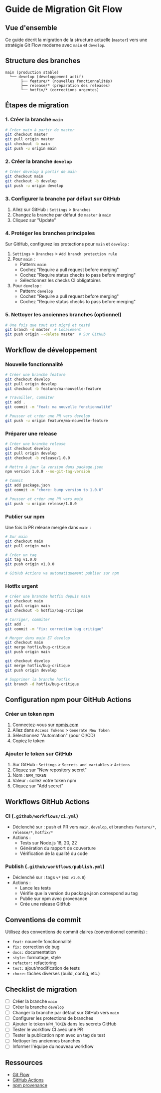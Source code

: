 # Guide de Migration Git Flow

## Vue d'ensemble

Ce guide décrit la migration de la structure actuelle (`master`) vers une stratégie Git Flow moderne avec `main` et `develop`.

## Structure des branches

```
main (production stable)
  └── develop (développement actif)
       ├── feature/* (nouvelles fonctionnalités)
       ├── release/* (préparation des releases)
       └── hotfix/* (corrections urgentes)
```

## Étapes de migration

### 1. Créer la branche `main`

```bash
# Créer main à partir de master
git checkout master
git pull origin master
git checkout -b main
git push -u origin main
```

### 2. Créer la branche `develop`

```bash
# Créer develop à partir de main
git checkout main
git checkout -b develop
git push -u origin develop
```

### 3. Configurer la branche par défaut sur GitHub

1. Allez sur GitHub : `Settings` > `Branches`
2. Changez la branche par défaut de `master` à `main`
3. Cliquez sur "Update"

### 4. Protéger les branches principales

Sur GitHub, configurez les protections pour `main` et `develop` :

1. `Settings` > `Branches` > `Add branch protection rule`
2. Pour `main` :
   - Pattern: `main`
   - Cochez "Require a pull request before merging"
   - Cochez "Require status checks to pass before merging"
   - Sélectionnez les checks CI obligatoires
3. Pour `develop` :
   - Pattern: `develop`
   - Cochez "Require a pull request before merging"
   - Cochez "Require status checks to pass before merging"

### 5. Nettoyer les anciennes branches (optionnel)

```bash
# Une fois que tout est migré et testé
git branch -d master  # Localement
git push origin --delete master  # Sur GitHub
```

## Workflow de développement

### Nouvelle fonctionnalité

```bash
# Créer une branche feature
git checkout develop
git pull origin develop
git checkout -b feature/ma-nouvelle-feature

# Travailler, commiter
git add .
git commit -m "feat: ma nouvelle fonctionnalité"

# Pousser et créer une PR vers develop
git push -u origin feature/ma-nouvelle-feature
```

### Préparer une release

```bash
# Créer une branche release
git checkout develop
git pull origin develop
git checkout -b release/1.0.0

# Mettre à jour la version dans package.json
npm version 1.0.0 --no-git-tag-version

# Commit
git add package.json
git commit -m "chore: bump version to 1.0.0"

# Pousser et créer une PR vers main
git push -u origin release/1.0.0
```

### Publier sur npm

Une fois la PR release mergée dans `main` :

```bash
# Sur main
git checkout main
git pull origin main

# Créer un tag
git tag v1.0.0
git push origin v1.0.0

# GitHub Actions va automatiquement publier sur npm
```

### Hotfix urgent

```bash
# Créer une branche hotfix depuis main
git checkout main
git pull origin main
git checkout -b hotfix/bug-critique

# Corriger, commiter
git add .
git commit -m "fix: correction bug critique"

# Merger dans main ET develop
git checkout main
git merge hotfix/bug-critique
git push origin main

git checkout develop
git merge hotfix/bug-critique
git push origin develop

# Supprimer la branche hotfix
git branch -d hotfix/bug-critique
```

## Configuration npm pour GitHub Actions

### Créer un token npm

1. Connectez-vous sur [npmjs.com](https://www.npmjs.com/)
2. Allez dans `Access Tokens` > `Generate New Token`
3. Sélectionnez "Automation" (pour CI/CD)
4. Copiez le token

### Ajouter le token sur GitHub

1. Sur GitHub : `Settings` > `Secrets and variables` > `Actions`
2. Cliquez sur "New repository secret"
3. Nom : `NPM_TOKEN`
4. Valeur : collez votre token npm
5. Cliquez sur "Add secret"

## Workflows GitHub Actions

### CI (`.github/workflows/ci.yml`)

- Déclenché sur : push et PR vers `main`, `develop`, et branches `feature/*`, `release/*`, `hotfix/*`
- Actions :
  - Tests sur Node.js 18, 20, 22
  - Génération du rapport de couverture
  - Vérification de la qualité du code

### Publish (`.github/workflows/publish.yml`)

- Déclenché sur : tags `v*` (ex: `v1.0.0`)
- Actions :
  - Lance les tests
  - Vérifie que la version du package.json correspond au tag
  - Publie sur npm avec provenance
  - Crée une release GitHub

## Conventions de commit

Utilisez des conventions de commit claires (conventionnel commits) :

- `feat:` nouvelle fonctionnalité
- `fix:` correction de bug
- `docs:` documentation
- `style:` formatage, style
- `refactor:` refactoring
- `test:` ajout/modification de tests
- `chore:` tâches diverses (build, config, etc.)

## Checklist de migration

- [ ] Créer la branche `main`
- [ ] Créer la branche `develop`
- [ ] Changer la branche par défaut sur GitHub vers `main`
- [ ] Configurer les protections de branches
- [ ] Ajouter le token `NPM_TOKEN` dans les secrets GitHub
- [ ] Tester le workflow CI avec une PR
- [ ] Tester la publication npm avec un tag de test
- [ ] Nettoyer les anciennes branches
- [ ] Informer l'équipe du nouveau workflow

## Ressources

- [Git Flow](https://nvie.com/posts/a-successful-git-branching-model/)
- [GitHub Actions](https://docs.github.com/en/actions)
- [npm provenance](https://docs.npmjs.com/generating-provenance-statements)
